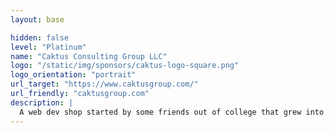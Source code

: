 ```yaml
---
layout: base

hidden: false
level: "Platinum"
name: "Caktus Consulting Group LLC"
logo: "/static/img/sponsors/caktus-logo-square.png"
logo_orientation: "portrait"
url_target: "https://www.caktusgroup.com/"
url_friendly: "caktusgroup.com"
description: |
  A web dev shop started by some friends out of college that grew into an employee-owned, self-directed agency working across governmental systems, social impact organizations, and other industries with a specialty for Django and Python development. We're curious and we love meeting interesting people. If you want to trade stories, share clever ideas about the future of work, or compare opportunities , schedule an exploratory chat with our Chief of Curation!
---
```

